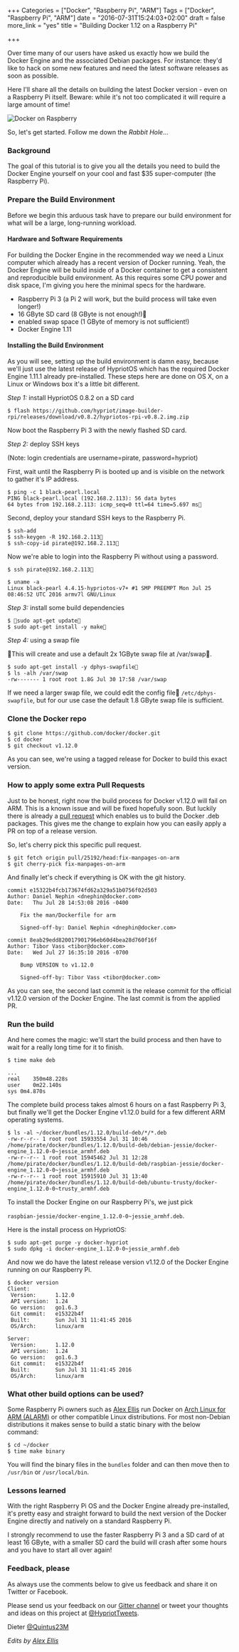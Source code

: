 +++
Categories = ["Docker", "Raspberry Pi", "ARM"]
Tags = ["Docker", "Raspberry Pi", "ARM"]
date = "2016-07-31T15:24:03+02:00"
draft = false
more_link = "yes"
title = "Building Docker 1.12 on a Raspberry Pi"

+++

Over time many of our users have asked us exactly how we build the Docker Engine
and the associated Debian packages. For instance: they'd like to hack on some
 new features and need the latest software releases as soon as possible.

Here I'll share all the details on building the latest Docker version - even on
a Raspberry Pi itself. Beware: while it's not too complicated it will require
a large amount of time!

![Docker on Raspberry](/images/build-docker-on-raspberrypi/docker-on-raspberrypi.jpg)

So, let's get started. Follow me down the *Rabbit Hole*...

<!--more-->

### Background

The goal of this tutorial is to give you all the details you need to build the
Docker Engine yourself on your cool and fast $35 super-computer (the Raspberry Pi).

### Prepare the Build Environment

Before we begin this arduous task have to prepare our build environment for what
will be a large, long-running workload.

#### Hardware and Software Requirements

For building the Docker Engine in the recommended way we need a Linux computer which
already has a recent version of Docker running. Yeah, the Docker Engine will be build
inside of a Docker container to get a consistent and reproducible build environment.
As this requires some CPU power and disk space, I'm giving you here the minimal
specs for the hardware.

* Raspberry Pi 3 (a Pi 2 will work, but the build process will take even longer!)
* 16 GByte SD card (8 GByte is not enough!)
* enabled swap space (1 GByte of memory is not sufficient!)
* Docker Engine 1.11

#### Installing the Build Environment

As you will see, setting up the build environment is damn easy, because we'll just
use the latest release of HypriotOS which has the required Docker Engine 1.11.1
already pre-installed. These steps here are done on OS X, on a Linux or Windows
box it's a little bit different.

*Step 1:* install HypriotOS 0.8.2 on a SD card

```
$ flash https://github.com/hypriot/image-builder-rpi/releases/download/v0.8.2/hypriotos-rpi-v0.8.2.img.zip
```
Now boot the Raspberry Pi 3 with the newly flashed SD card.

*Step 2:* deploy SSH keys

(Note: login credentials are username=pirate, password=hypriot)

First, wait until the Raspberry Pi is booted up and is visible on the network
to gather it's IP address.
```
$ ping -c 1 black-pearl.local
PING black-pearl.local (192.168.2.113): 56 data bytes
64 bytes from 192.168.2.113: icmp_seq=0 ttl=64 time=5.697 ms
```
Second, deploy your standard SSH keys to the Raspberry Pi.
```
$ ssh-add
$ ssh-keygen -R 192.168.2.113
$ ssh-copy-id pirate@192.168.2.113
```

Now we're able to login into the Raspberry Pi without using a password.
```
$ ssh pirate@192.168.2.113

$ uname -a
Linux black-pearl 4.4.15-hypriotos-v7+ #1 SMP PREEMPT Mon Jul 25 08:46:52 UTC 2016 armv7l GNU/Linux
```

*Step 3:* install some build dependencies

```
$ sudo apt-get update
$ sudo apt-get install -y make
```

*Step 4:* using a swap file

This will create and use a default 2x 1GByte swap file at /var/swap.

```
$ sudo apt-get install -y dphys-swapfile
$ ls -alh /var/swap
-rw------- 1 root root 1.8G Jul 30 17:58 /var/swap
```

If we need a larger swap file, we could edit the config file `/etc/dphys-swapfile`,
but for our use case the default 1.8 GByte swap file is sufficient.


### Clone the Docker repo

```
$ git clone https://github.com/docker/docker.git
$ cd docker
$ git checkout v1.12.0
```
As you can see, we're using a tagged release for Docker to build this exact version.

### How to apply some extra Pull Requests

Just to be honest, right now the build process for Docker v1.12.0 will fail on ARM.
This is a known issue and will be fixed hopefully soon. But luckily there is already
a [pull request](https://github.com/docker/docker/pull/25192)
which enables us to build the Docker .deb packages. This gives me
the change to explain how you can easily apply a PR on top of a release version.

So, let's cherry pick this specific pull request.
```
$ git fetch origin pull/25192/head:fix-manpages-on-arm
$ git cherry-pick fix-manpages-on-arm
```

And finally let's check if everything is OK with the git history.
```
commit e15322b4fcb173674fd62a329a51b0756f02d503
Author: Daniel Nephin <dnephin@docker.com>
Date:   Thu Jul 28 14:53:08 2016 -0400

    Fix the man/Dockerfile for arm

    Signed-off-by: Daniel Nephin <dnephin@docker.com>

commit 8eab29edd820017901796eb60d4bea28d760f16f
Author: Tibor Vass <tibor@docker.com>
Date:   Wed Jul 27 16:35:10 2016 -0700

    Bump VERSION to v1.12.0

    Signed-off-by: Tibor Vass <tibor@docker.com>
```
As you can see, the second last commit is the release commit for the official v1.12.0
version of the Docker Engine. The last commit is from the applied PR.


### Run the build

And here comes the magic: we'll start the build process and then have to wait
for a really long time for it to finish.

```
$ time make deb

...
real	350m48.228s
user	0m22.140s
sys	0m4.870s
```

The complete build process takes almost 6 hours on a fast Raspberry Pi 3, but finally
we'll get the Docker Engine v1.12.0 build for a few different ARM operating systems.

```
$ ls -al ~/docker/bundles/1.12.0/build-deb/*/*.deb
-rw-r--r-- 1 root root 15933554 Jul 31 10:46 /home/pirate/docker/bundles/1.12.0/build-deb/debian-jessie/docker-engine_1.12.0-0~jessie_armhf.deb
-rw-r--r-- 1 root root 15945462 Jul 31 12:28 /home/pirate/docker/bundles/1.12.0/build-deb/raspbian-jessie/docker-engine_1.12.0-0~jessie_armhf.deb
-rw-r--r-- 1 root root 15915910 Jul 31 13:40 /home/pirate/docker/bundles/1.12.0/build-deb/ubuntu-trusty/docker-engine_1.12.0-0~trusty_armhf.deb
```

To install the Docker Engine on our Raspberry Pi's, we just pick

`raspbian-jessie/docker-engine_1.12.0-0~jessie_armhf.deb`.

Here is the install process on HypriotOS:

```
$ sudo apt-get purge -y docker-hypriot
$ sudo dpkg -i docker-engine_1.12.0-0~jessie_armhf.deb
```

And now we do have the latest release version v1.12.0 of the Docker Engine running
on our Raspberry Pi.

```
$ docker version
Client:
 Version:      1.12.0
 API version:  1.24
 Go version:   go1.6.3
 Git commit:   e15322b4f
 Built:        Sun Jul 31 11:41:45 2016
 OS/Arch:      linux/arm

Server:
 Version:      1.12.0
 API version:  1.24
 Go version:   go1.6.3
 Git commit:   e15322b4f
 Built:        Sun Jul 31 11:41:45 2016
 OS/Arch:      linux/arm
```

### What other build options can be used?

Some Raspberry Pi owners such as [Alex Ellis](http://blog.alexellis.io/) run Docker on [Arch Linux for ARM (ALARM)](http://archlinuxarm.org) or other compatible Linux distributions. For most non-Debian
distributions it makes sense to build a static binary with the below command:

```
$ cd ~/docker
$ time make binary
```

You will find the binary files in the `bundles` folder and can then move then to `/usr/bin` or `/usr/local/bin`.

### Lessons learned

With the right Raspberry Pi OS and the Docker Engine already pre-installed, it's
pretty easy and straight forward to build the next version of the Docker Engine
directly and natively on a standard Raspberry Pi.

I strongly recommend to use the faster Raspberry Pi 3 and a SD card of at least
16 GByte, with a smaller SD card the build will crash after some hours and you
have to start all over again!

### Feedback, please

As always use the comments below to give us feedback and share it on Twitter or Facebook.

Please send us your feedback on our [Gitter channel](https://gitter.im/hypriot/talk) or tweet your thoughts and ideas on this project at [@HypriotTweets](https://twitter.com/HypriotTweets).

Dieter [@Quintus23M](https://twitter.com/Quintus23M)

*Edits by [Alex Ellis](http://twitter.com/alexellisuk)*
